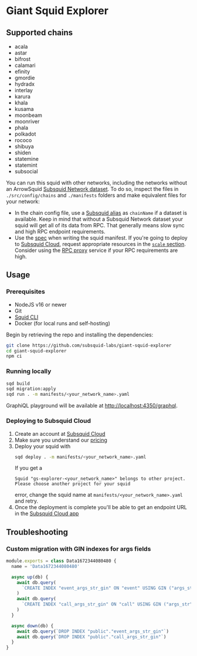 # Giant Squid Explorer

## Supported chains

- acala
- astar
- bifrost
- calamari
- efinity
- gmordie
- hydradx
- interlay
- karura
- khala
- kusama
- moonbeam
- moonriver
- phala
- polkadot
- rococo
- shibuya
- shiden
- statemine
- statemint
- subsocial

You can run this squid with other networks, including the networks without an ArrowSquid [Subsquid Network dataset](https://docs.subsquid.io/subsquid-network/reference/substrate-networks/). To do so, inspect the files in `./src/config/chains` and `./manifests` folders and make equivalent files for your network:

* In the chain config file, use a [Subsquid alias](https://docs.subsquid.io/subsquid-network/reference/substrate-networks/) as `chainName` if a dataset is available. Keep in mind that without a Subsquid Network dataset your squid will get all of its data from RPC. That generally means slow sync and high RPC endpoint requirements.
* Use the [spec](https://docs.subsquid.io/cloud/reference/manifest/) when writing the squid manifest. If you're going to deploy to [Subsquid Cloud](https://docs.subsquid.io/cloud/), request appropriate resources in the [`scale` section](https://docs.subsquid.io/cloud/reference/scale/). Consider using the [RPC proxy](https://docs.subsquid.io/cloud/reference/rpc-proxy/) service if your RPC requirements are high.

## Usage

### Prerequisites

- NodeJS v16 or newer
- Git
- [Squid CLI](https://docs.subsquid.io/squid-cli/installation/)
- Docker (for local runs and self-hosting)

Begin by retrieving the repo and installing the dependencies:
```bash
git clone https://github.com/subsquid-labs/giant-squid-explorer
cd giant-squid-explorer
npm ci
```

### Running locally

```bash
sqd build
sqd migration:apply
sqd run . -m manifests/<your_network_name>.yaml
```
GraphiQL playground will be available at [http://localhost:4350/graphql](http://localhost:4350/graphql).

### Deploying to Subsquid Cloud

1. Create an account at [Subsquid Cloud](https://app.subsquid.io)
2. Make sure you understand our [pricing](https://docs.subsquid.io/cloud/pricing/)
3. Deploy your squid with
   ```bash
   sqd deploy . -m manifests/<your_network_name>.yaml
   ```
   If you get a
   ```
   Squid "gs-explorer-<your_network_name>" belongs to other project. Please choose another project for your squid
   ```
   error, change the squid name at `manifests/<your_network_name>.yaml` and retry.
4. Once the deployment is complete you'll be able to get an endpoint URL in the [Subsquid Cloud app](https://app.subsquid.io)

## Troubleshooting

### Custom migration with GIN indexes for args fields

```javascript
module.exports = class Data1672344080480 {
  name = 'Data1672344080480'

  async up(db) {
    await db.query(
      `CREATE INDEX "event_args_str_gin" ON "event" USING GIN ("args_str") `
    )
    await db.query(
      `CREATE INDEX "call_args_str_gin" ON "call" USING GIN ("args_str") `
    )
  }

  async down(db) {
    await db.query(`DROP INDEX "public"."event_args_str_gin"`)
    await db.query(`DROP INDEX "public"."call_args_str_gin"`)
  }
}
```
